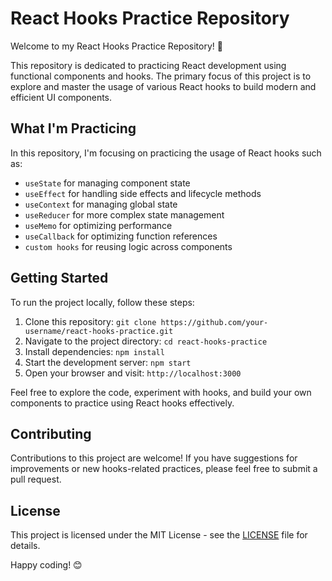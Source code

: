 # React Hooks Practice Repository

<!-- Updated from main branch -->

Welcome to my React Hooks Practice Repository! 🚀

This repository is dedicated to practicing React development using functional components and hooks. The primary focus of this project is to explore and master the usage of various React hooks to build modern and efficient UI components.

## What I'm Practicing

In this repository, I'm focusing on practicing the usage of React hooks such as:

- `useState` for managing component state
- `useEffect` for handling side effects and lifecycle methods
- `useContext` for managing global state
- `useReducer` for more complex state management
- `useMemo` for optimizing performance
- `useCallback` for optimizing function references
- `custom hooks` for reusing logic across components

## Getting Started

To run the project locally, follow these steps:

1. Clone this repository: `git clone https://github.com/your-username/react-hooks-practice.git`
2. Navigate to the project directory: `cd react-hooks-practice`
3. Install dependencies: `npm install`
4. Start the development server: `npm start`
5. Open your browser and visit: `http://localhost:3000`

Feel free to explore the code, experiment with hooks, and build your own components to practice using React hooks effectively.

## Contributing

Contributions to this project are welcome! If you have suggestions for improvements or new hooks-related practices, please feel free to submit a pull request.

## License

This project is licensed under the MIT License - see the [LICENSE](LICENSE) file for details.

Happy coding! 😊
